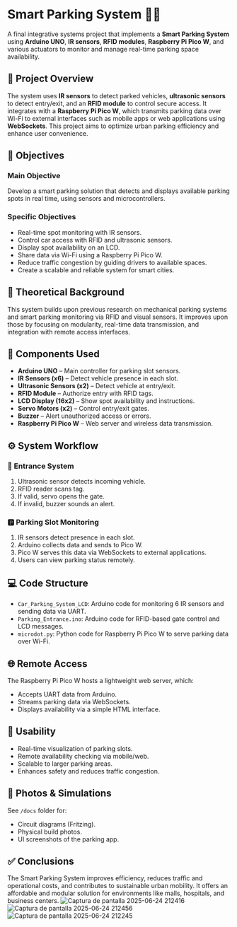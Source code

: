 # Smart Parking System 🚗📶

A final integrative systems project that implements a **Smart Parking System** using **Arduino UNO**, **IR sensors**, **RFID modules**, **Raspberry Pi Pico W**, and various actuators to monitor and manage real-time parking space availability.

## 📌 Project Overview

The system uses **IR sensors** to detect parked vehicles, **ultrasonic sensors** to detect entry/exit, and an **RFID module** to control secure access. It integrates with a **Raspberry Pi Pico W**, which transmits parking data over Wi-Fi to external interfaces such as mobile apps or web applications using **WebSockets**. This project aims to optimize urban parking efficiency and enhance user convenience.

## 🎯 Objectives

### Main Objective
Develop a smart parking solution that detects and displays available parking spots in real time, using sensors and microcontrollers.

### Specific Objectives
- Real-time spot monitoring with IR sensors.
- Control car access with RFID and ultrasonic sensors.
- Display spot availability on an LCD.
- Share data via Wi-Fi using a Raspberry Pi Pico W.
- Reduce traffic congestion by guiding drivers to available spaces.
- Create a scalable and reliable system for smart cities.

## 🧠 Theoretical Background
This system builds upon previous research on mechanical parking systems and smart parking monitoring via RFID and visual sensors. It improves upon those by focusing on modularity, real-time data transmission, and integration with remote access interfaces.

## 🔧 Components Used

- **Arduino UNO** – Main controller for parking slot sensors.
- **IR Sensors (x6)** – Detect vehicle presence in each slot.
- **Ultrasonic Sensors (x2)** – Detect vehicle at entry/exit.
- **RFID Module** – Authorize entry with RFID tags.
- **LCD Display (16x2)** – Show spot availability and instructions.
- **Servo Motors (x2)** – Control entry/exit gates.
- **Buzzer** – Alert unauthorized access or errors.
- **Raspberry Pi Pico W** – Web server and wireless data transmission.

## ⚙️ System Workflow

### 🚪 Entrance System
1. Ultrasonic sensor detects incoming vehicle.
2. RFID reader scans tag.
3. If valid, servo opens the gate.
4. If invalid, buzzer sounds an alert.

### 🅿️ Parking Slot Monitoring
1. IR sensors detect presence in each slot.
2. Arduino collects data and sends to Pico W.
3. Pico W serves this data via WebSockets to external applications.
4. Users can view parking status remotely.

## 💻 Code Structure

- `Car_Parking_System_LCD`: Arduino code for monitoring 6 IR sensors and sending data via UART.
- `Parking_Entrance.ino`: Arduino code for RFID-based gate control and LCD messages.
- `microdot.py`: Python code for Raspberry Pi Pico W to serve parking data over Wi-Fi.

## 🌐 Remote Access

The Raspberry Pi Pico W hosts a lightweight web server, which:
- Accepts UART data from Arduino.
- Streams parking data via WebSockets.
- Displays availability via a simple HTML interface.

## 🧪 Usability

- Real-time visualization of parking slots.
- Remote availability checking via mobile/web.
- Scalable to larger parking areas.
- Enhances safety and reduces traffic congestion.

## 📸 Photos & Simulations

See `/docs` folder for:
- Circuit diagrams (Fritzing).
- Physical build photos.
- UI screenshots of the parking app.

## ✅ Conclusions
The Smart Parking System improves efficiency, reduces traffic and operational costs, and contributes to sustainable urban mobility. It offers an affordable and modular solution for environments like malls, hospitals, and business centers.
![Captura de pantalla 2025-06-24 212416](https://github.com/user-attachments/assets/d651870d-d4d6-4b7e-80e4-2eeef92b3f37)
![Captura de pantalla 2025-06-24 212456](https://github.com/user-attachments/assets/c2e498f2-2b3a-4da2-b521-ae1d3877b16c)
![Captura de pantalla 2025-06-24 212245](https://github.com/user-attachments/assets/95b05a77-7bb3-4ad1-b910-7e92a3b1387e)


